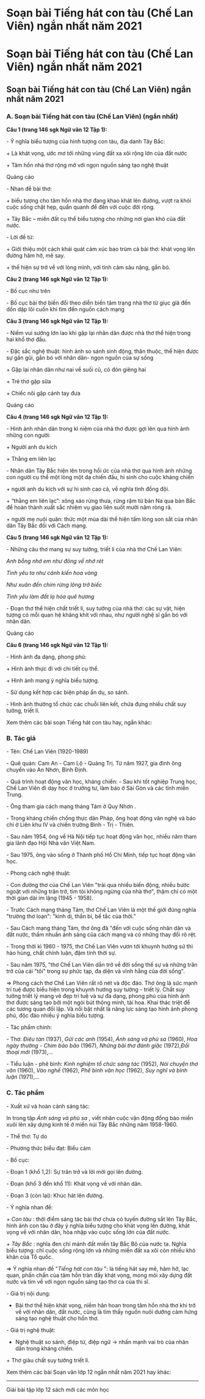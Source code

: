 # Soạn bài Tiếng hát con tàu (Chế Lan Viên) ngắn nhất năm 2021

# Soạn bài Tiếng hát con tàu (Chế Lan Viên) ngắn nhất năm 2021

## Soạn bài Tiếng hát con tàu (Chế Lan Viên) ngắn nhất năm 2021

### **A. Soạn bài Tiếng hát con tàu (Chế Lan Viên) (ngắn nhất)**

**Câu 1 (trang 146 sgk Ngữ văn 12 Tập 1):**

\- Ý nghĩa biểu tượng của hình tượng con tàu, địa danh Tây Bắc:

\+ Là khát vọng, ước mơ tới những vùng đất xa xôi rộng lớn của đất nước

\+ Tâm hồn nhà thơ rộng mở với ngọn nguồn sáng tạo nghệ thuật

Quảng cáo

\- Nhan đề bài thơ: 

\+ biểu tượng cho tâm hồn nhà thơ đang khao khát lên đường, vượt ra khỏi cuộc sống chật hẹp, quẩn quanh để đến với cuộc đời rộng.

\+ Tây Bắc – miền đất cụ thể biểu tượng cho những nơi gian khó của đất nước.

\- Lời đề từ:

\+ Giới thiệu một cách khái quát cảm xúc bao trùm cả bài thơ: khát vọng lên đường hăm hở, mê say.

\+ thể hiện sự trở về với lòng mình, với tình cảm sâu nặng, gắn bó.

**Câu 2 (trang 146 sgk Ngữ văn 12 Tập 1):**

\- Bố cục như trên

\- Bố cục bài thơ biến đổi theo diễn biến tâm trạng nhà thơ từ giục giã đến dồn dập lôi cuốn khi tìm đến nguồn cách mạng

**Câu 3 (trang 146 sgk Ngữ văn 12 Tập 1):**

\- Niềm vui sướng lớn lao khi gặp lại nhân dân được nhà thơ thể hiện trong hai khổ thơ đầu.

\- Đặc sắc nghệ thuật: hình ảnh so sánh sinh động, thân thuộc, thể hiện được sự gần gũi, gắn bó với nhân dân- ngọn nguồn của sự sống

\+ Gặp lại nhân dân như nai về suối cũ, cỏ đón giêng hai

\+ Trẻ thơ gặp sữa

\+ Chiếc nôi gặp cánh tay đưa

Quảng cáo

**Câu 4 (trang 146 sgk Ngữ văn 12 Tập 1):**

\- Hình ảnh nhân dân trong kỉ niệm của nhà thơ được gợi lên qua hình ảnh những con người:

\+ Người anh du kích

\+ Thằng em liên lạc

\- Nhân dân Tây Bắc hiện lên trong hồi ức của nhà thơ qua hình ảnh những con người cụ thể một lòng một dạ chiến đấu, hi sinh cho cuộc kháng chiến

\+ người anh du kích với sự hi sinh cao cả, về nghĩa tình đồng đội.

\+ “thằng em liên lạc”: xông xáo rừng thưa, rừng rậm từ bản Na qua bản Bắc để hoàn thành xuất sắc nhiệm vụ giao liên suốt mười năm ròng rã.

\+ người mẹ nuôi quân: thức một mùa dài thể hiện tấm lòng son sắt của nhân dân Tây Bắc đối với Cách mạng.

**Câu 5 (trang 146 sgk Ngữ văn 12 Tập 1):**

\- Những câu thơ mang sự suy tưởng, triết lí của nhà thơ Chế Lan Viên:

_Anh bỗng nhớ em như đông về nhớ rét_

_Tình yêu ta như cánh kiến hoa vàng_

_Như xuân đến chim rừng lông trở biếc_

_Tình yêu làm đất lạ hóa quê hương_

\- Đoạn thơ thể hiện chất triết lí, suy tưởng của nhà thơ: các sự vật, hiện tượng có mỗi quan hệ khăng khít với nhau, như người nghệ sĩ gắn bó với nhân dân.

Quảng cáo

**Câu 6 (trang 146 sgk Ngữ văn 12 Tập 1):**

\- Hình ảnh đa dạng, phong phú:

\+ Hình ảnh thực đi với chi tiết cụ thể.

\+ Hình ảnh mang ý nghĩa biểu tượng.

\- Sử dụng kết hợp các biện pháp ẩn dụ, so sánh.

\- Hình ảnh thường tổ chức các chuỗi liên kết, chứa đựng nhiều chất suy tưởng, triết lí.

Xem thêm các bài soạn Tiếng hát con tàu hay, ngắn khác:

### **B. Tác giả**

\- Tên: Chế Lan Viên (1920-1989)

\- Quê quán: Cam An - Cam Lộ - Quảng Trị. Từ năm 1927, gia đình ông chuyển vào An Nhơn, Bình Định.

\- Quá trình hoạt động văn học, kháng chiến: \- Sau khi tốt nghiệp Trung học, Chế Lan Viên đi dạy học ở trường tư, làm báo ở Sài Gòn và các tỉnh miền Trung.

\- Ông tham gia cách mạng tháng Tám ở Quy Nhơn .

\- Trong kháng chiến chống thực dân Pháp, ông hoạt động văn nghệ và báo chí ở Liên khu IV và chiến trường Bình - Trị - Thiên.

\- Sau năm 1954, ông về Hà Nội tiếp tục hoạt động văn học, nhiều năm tham gia lãnh đạo Hội Nhà văn Việt Nam.

\- Sau 1975, ông vào sống ở Thành phố Hồ Chí Minh, tiếp tục hoạt động văn học.

\- Phong cách nghệ thuật: 

\- Con đường thơ của Chế Lan Viên "trải qua nhiều biến động, nhiều bước ngoặt với những trăn trở, tìm tòi không ngừng của nhà thơ", thậm chí có một thời gian dài im lặng (1945 - 1958).

\- Trước Cách mạng tháng Tám, thơ Chế Lan Viên là một thế giới đúng nghĩa "trường thơ loạn": "kinh dị, thần bí, bế tắc của thời.”

\- Sau Cách mạng tháng Tám, thơ ông đã "đến với cuộc sống nhân dân và đất nước, thấm nhuần ánh sáng của cách mạng và có những thay đổi rõ rệt.

\- Trong thời kì 1960 - 1975, thơ Chế Lan Viên vươn tới khuynh hướng sử thi hào hùng, chất chính luận, đậm tính thời sự.

\- Sau năm 1975, "thơ Chế Lan Viên dần trở về đời sống thế sự và những trăn trở của cái "tôi" trong sự phức tạp, đa diện và vĩnh hằng của đời sống".

=> Phong cách thơ Chế Lan Viên rất rõ nét và độc đáo. Thơ ông là sức mạnh trí tuệ được biểu hiện trong khuynh hướng suy tưởng - triết lý. Chất suy tưởng triết lý mang vẻ đẹp trí tuệ và sự đa dạng, phong phú của hình ảnh thơ được sáng tạo bởi một ngòi bút thông minh, tài hoa. Khai thác triệt để các tương quan đối lập. Và nổi bật nhất là năng lực sáng tạo hình ảnh phong phú, độc đáo nhiều ý nghĩa biểu tượng.

\- Tác phẩm chính: 

\- Thơ: _Điêu tàn_ (1937), _Gửi các anh_ (1954), _Ánh sáng và phù sa_ (1960), _Hoa ngày thường - Chim báo bão_ (1967),  _Những bài thơ đánh giặc_ (1972),_Đối thoại mới_ (1973),...

\- Tiểu luận - phê bình: _Kinh nghiệm tổ chức sáng tác_ (1952), _Nói chuyện thơ văn_ (1960), _Vào nghề_ (1962), _Phê bình văn học_ (1962), _Suy nghĩ và bình luận_ (1971),...

### **C. Tác phẩm**

\- Xuất xứ và hoàn cảnh sáng tác: 

In trong tập  _Ánh sáng và phù sa_ , viết nhân cuộc vận động đồng bào miền xuôi lên xây dựng kinh tế ở miền núi Tây Bắc những năm 1958-1960.

\- Thể thơ: Tự do

\- Phương thức biểu đạt: Biểu cảm 

\- Bố cục: 

\- Đoạn 1 (khổ 1,2): Sự trăn trở và lời mời gọi lên đường.

\- Đoạn (khổ 3 đến khổ 11): Khát vọng về với nhân dân.

\- Đoạn 3 (còn lại): Khúc hát lên đường.

\- Ý nghĩa nhan đề:

\+ _Con tàu_ : thời điểm sáng tác bài thơ chưa có tuyến đường sắt lên Tây Bắc, hình ảnh con tàu ở đây ý nghĩa biểu tượng cho khát vọng lên đường, khát vọng về với nhân dân, hòa nhập vào cuộc sống lớn của đất nước.

\+ _Tây Bắc_ : nghĩa đen chỉ mảnh đất miền tây Bắc Bộ của nước ta. Nghĩa biểu tượng: chỉ cuộc sống rộng lớn và những miền đất xa xôi còn nhiều khó khăn của Tổ quốc.

=> Ý nghĩa nhan đề "_Tiếng hát con tàu_ ": là tiếng hát say mê, hăm hở, lạc quan, phấn chấn của tâm hồn tràn đầy khát vọng, mong mỏi xây dựng đất nước và tìm về với ngọn nguồn sáng tạo thơ ca của thi sĩ.

\- Giá trị nội dung: 

+ Bài thơ thể hiện khát vọng, niềm hân hoan trong tâm hồn nhà thơ khi trở về với nhân dân, đất nước, cũng là tìm thấy nguồn nuôi dưỡng cảm hứng sáng tạo nghệ thuật cho hồn thơ.

\- Giá trị nghệ thuật: 

+ Nghệ thuật so sánh, điệp từ, điệp ngữ -> nhấn mạnh vai trò của nhân dân trong kháng chiến.

\+ Thơ giàu chất suy tưởng triết lí.

Xem thêm các bài Soạn văn lớp 12 ngắn nhất năm 2021 hay khác:

* * *

Giải bài tập lớp 12 sách mới các môn học
